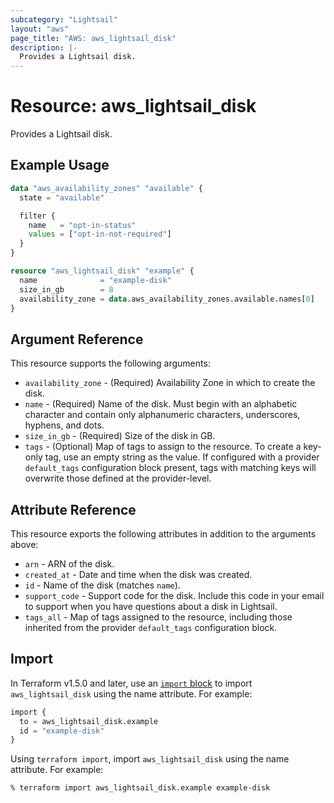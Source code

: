 ```yaml
---
subcategory: "Lightsail"
layout: "aws"
page_title: "AWS: aws_lightsail_disk"
description: |-
  Provides a Lightsail disk.
---
```


# Resource: aws_lightsail_disk

Provides a Lightsail disk.

## Example Usage

```terraform
data "aws_availability_zones" "available" {
  state = "available"

  filter {
    name   = "opt-in-status"
    values = ["opt-in-not-required"]
  }
}

resource "aws_lightsail_disk" "example" {
  name              = "example-disk"
  size_in_gb        = 8
  availability_zone = data.aws_availability_zones.available.names[0]
}
```

## Argument Reference

This resource supports the following arguments:

* `availability_zone` - (Required) Availability Zone in which to create the disk.
* `name` - (Required) Name of the disk. Must begin with an alphabetic character and contain only alphanumeric characters, underscores, hyphens, and dots.
* `size_in_gb` - (Required) Size of the disk in GB.
* `tags` - (Optional) Map of tags to assign to the resource. To create a key-only tag, use an empty string as the value. If configured with a provider `default_tags` configuration block present, tags with matching keys will overwrite those defined at the provider-level.

## Attribute Reference

This resource exports the following attributes in addition to the arguments above:

* `arn` - ARN of the disk.
* `created_at` - Date and time when the disk was created.
* `id` - Name of the disk (matches `name`).
* `support_code` - Support code for the disk. Include this code in your email to support when you have questions about a disk in Lightsail.
* `tags_all` - Map of tags assigned to the resource, including those inherited from the provider `default_tags` configuration block.

## Import

In Terraform v1.5.0 and later, use an [`import` block](https://developer.hashicorp.com/terraform/language/import) to import `aws_lightsail_disk` using the name attribute. For example:

```terraform
import {
  to = aws_lightsail_disk.example
  id = "example-disk"
}
```

Using `terraform import`, import `aws_lightsail_disk` using the name attribute. For example:

```console
% terraform import aws_lightsail_disk.example example-disk
```
